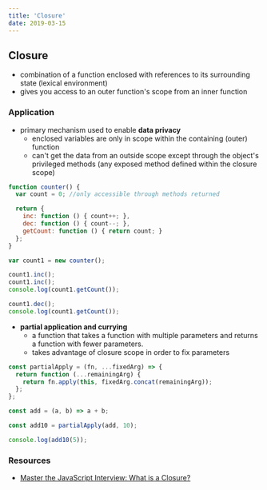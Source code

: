 ```yaml
---
title: 'Closure'
date: 2019-03-15
---
```


## Closure

  - combination of a function enclosed with references to its surrounding state (lexical environment)
  - gives you access to an outer function's scope from an inner function


### Application

  - primary mechanism used to enable **data privacy**
    - enclosed variables are only in scope within the containing (outer) function
    - can't get the data from an outside scope except through the object's privileged methods (any exposed method defined within the closure scope)

  ```js
  function counter() {
    var count = 0; //only accessible through methods returned

    return {
      inc: function () { count++; },
      dec: function () { count--; },
      getCount: function () { return count; }
    };
  }

  var count1 = new counter();
  
  count1.inc();
  count1.inc();
  console.log(count1.getCount());
  
  count1.dec();
  console.log(count1.getCount());
  ```

  - **partial application and currying**
    - a function that takes a function with multiple parameters and returns a function with fewer parameters.
    - takes advantage of closure scope in order to fix parameters
  
  ```js
  const partialApply = (fn, ...fixedArg) => {
    return function (...remainingArg) {
      return fn.apply(this, fixedArg.concat(remainingArg));
    };
  };

  const add = (a, b) => a + b;

  const add10 = partialApply(add, 10);

  console.log(add10(5));
  ```


### Resources

  - [Master the JavaScript Interview: What is a Closure?](https://medium.com/javascript-scene/master-the-javascript-interview-what-is-a-closure-b2f0d2152b36)
